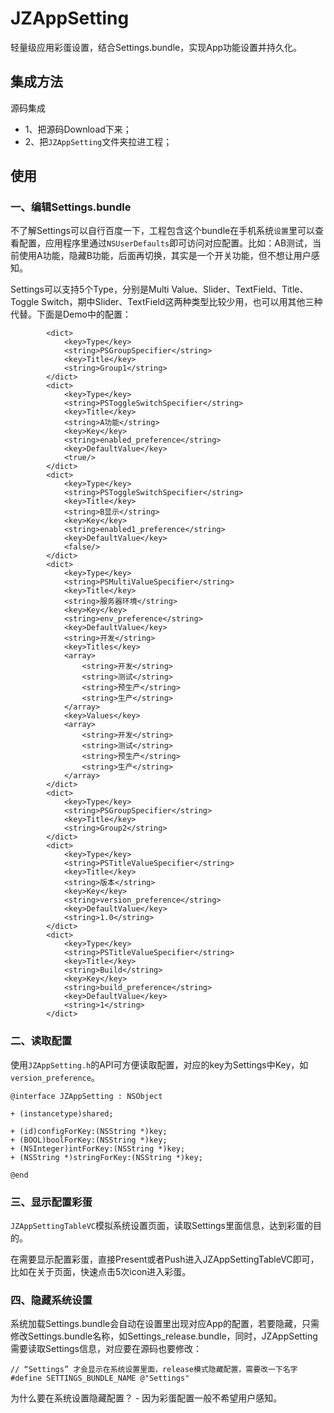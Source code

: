 # JZAppSetting
轻量级应用彩蛋设置，结合Settings.bundle，实现App功能设置并持久化。

## 集成方法
源码集成
- 1、把源码Download下来；
- 2、把`JZAppSetting`文件夹拉进工程；

## 使用

### 一、编辑Settings.bundle
不了解Settings可以自行百度一下，工程包含这个bundle在手机系统`设置`里可以查看配置，应用程序里通过`NSUserDefaults`即可访问对应配置。比如：AB测试，当前使用A功能，隐藏B功能，后面再切换，其实是一个开关功能，但不想让用户感知。

Settings可以支持5个Type，分别是Multi Value、Slider、TextField、Title、Toggle Switch，期中Slider、TextField这两种类型比较少用，也可以用其他三种代替。下面是Demo中的配置：

```
		<dict>
			<key>Type</key>
			<string>PSGroupSpecifier</string>
			<key>Title</key>
			<string>Group1</string>
		</dict>
		<dict>
			<key>Type</key>
			<string>PSToggleSwitchSpecifier</string>
			<key>Title</key>
			<string>A功能</string>
			<key>Key</key>
			<string>enabled_preference</string>
			<key>DefaultValue</key>
			<true/>
		</dict>
		<dict>
			<key>Type</key>
			<string>PSToggleSwitchSpecifier</string>
			<key>Title</key>
			<string>B显示</string>
			<key>Key</key>
			<string>enabled1_preference</string>
			<key>DefaultValue</key>
			<false/>
		</dict>
		<dict>
			<key>Type</key>
			<string>PSMultiValueSpecifier</string>
			<key>Title</key>
			<string>服务器环境</string>
			<key>Key</key>
			<string>env_preference</string>
			<key>DefaultValue</key>
			<string>开发</string>
			<key>Titles</key>
			<array>
				<string>开发</string>
				<string>测试</string>
				<string>预生产</string>
				<string>生产</string>
			</array>
			<key>Values</key>
			<array>
				<string>开发</string>
				<string>测试</string>
				<string>预生产</string>
				<string>生产</string>
			</array>
		</dict>
		<dict>
			<key>Type</key>
			<string>PSGroupSpecifier</string>
			<key>Title</key>
			<string>Group2</string>
		</dict>
		<dict>
			<key>Type</key>
			<string>PSTitleValueSpecifier</string>
			<key>Title</key>
			<string>版本</string>
			<key>Key</key>
			<string>version_preference</string>
			<key>DefaultValue</key>
			<string>1.0</string>
		</dict>
		<dict>
			<key>Type</key>
			<string>PSTitleValueSpecifier</string>
			<key>Title</key>
			<string>Build</string>
			<key>Key</key>
			<string>build_preference</string>
			<key>DefaultValue</key>
			<string>1</string>
		</dict>
```

### 二、读取配置

使用`JZAppSetting.h`的API可方便读取配置，对应的key为Settings中Key，如`version_preference`。

```objc
@interface JZAppSetting : NSObject

+ (instancetype)shared;

+ (id)configForKey:(NSString *)key;
+ (BOOL)boolForKey:(NSString *)key;
+ (NSInteger)intForKey:(NSString *)key;
+ (NSString *)stringForKey:(NSString *)key;

@end
```

### 三、显示配置彩蛋

`JZAppSettingTableVC`模拟系统设置页面，读取Settings里面信息，达到彩蛋的目的。

在需要显示配置彩蛋，直接Present或者Push进入JZAppSettingTableVC即可，比如在关于页面，快速点击5次icon进入彩蛋。

### 四、隐藏系统设置
系统加载Settings.bundle会自动在设置里出现对应App的配置，若要隐藏，只需修改Settings.bundle名称，如Settings_release.bundle，同时，JZAppSetting需要读取Settings信息，对应要在源码也要修改：

```objc
// “Settings” 才会显示在系统设置里面，release模式隐藏配置，需要改一下名字
#define SETTINGS_BUNDLE_NAME @"Settings"
```

  为什么要在系统设置隐藏配置？ - 因为彩蛋配置一般不希望用户感知。

